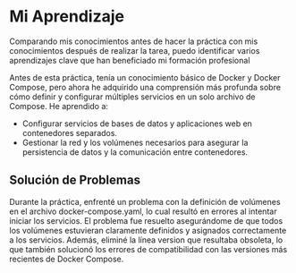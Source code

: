 # Mi Aprendizaje

Comparando mis conocimientos antes de hacer la práctica con mis conocimientos después de realizar la tarea, puedo identificar varios aprendizajes clave que han beneficiado mi formación profesional


Antes de esta práctica, tenía un conocimiento básico de Docker y Docker Compose, pero ahora he adquirido una comprensión más profunda sobre cómo definir y configurar múltiples servicios en un solo archivo de Compose. He aprendido a:


- Configurar servicios de bases de datos y aplicaciones web en contenedores separados.
- Gestionar la red y los volúmenes necesarios para asegurar la persistencia de datos y la comunicación entre contenedores.


## Solución de Problemas


Durante la práctica, enfrenté un problema con la definición de volúmenes en el archivo docker-compose.yaml, lo cual resultó en errores al intentar iniciar los servicios. El problema fue resuelto asegurándome de que todos los volúmenes estuvieran claramente definidos y asignados correctamente a los servicios. Además, eliminé la línea version que resultaba obsoleta, lo que también solucionó los errores de compatibilidad con las versiones más recientes de Docker Compose.